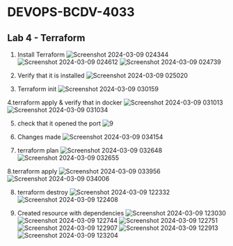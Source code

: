 # DEVOPS-BCDV-4033
## Lab 4 - Terraform
1. Install Terraform
![Screenshot 2024-03-09 024344](https://github.com/anis-vahora/DEVOPS-BCDV-4033/assets/58881736/ce632a55-a368-41b3-982e-5215b2825024)
![Screenshot 2024-03-09 024612](https://github.com/anis-vahora/DEVOPS-BCDV-4033/assets/58881736/9e39f924-9044-43d5-81f5-8e2a46036e13)
![Screenshot 2024-03-09 024739](https://github.com/anis-vahora/DEVOPS-BCDV-4033/assets/58881736/6adf736c-84ea-4f7b-ade8-20bc9e9ac12d)

2. Verify that it is installed
![Screenshot 2024-03-09 025020](https://github.com/anis-vahora/DEVOPS-BCDV-4033/assets/58881736/4b15ec3f-93a6-4aec-865e-df63b6b08e2a)

3. Terraform init
![Screenshot 2024-03-09 030159](https://github.com/anis-vahora/DEVOPS-BCDV-4033/assets/58881736/67b974c6-f6a4-4f51-8b76-2938d9a360ef)

4.terraform apply & verify that in docker
![Screenshot 2024-03-09 031013](https://github.com/anis-vahora/DEVOPS-BCDV-4033/assets/58881736/b2d6a7ae-c21a-4f27-b2dc-5e87fc622179)
![Screenshot 2024-03-09 031034](https://github.com/anis-vahora/DEVOPS-BCDV-4033/assets/58881736/4630c7cd-eb41-4789-9ba9-c16995d68e60)

5. check that it opened the port
![9](https://github.com/anis-vahora/DEVOPS-BCDV-4033/assets/58881736/eeb03cf6-40d0-41c0-914b-12eea553e458)

6. Changes made
![Screenshot 2024-03-09 034154](https://github.com/anis-vahora/DEVOPS-BCDV-4033/assets/58881736/0282aa71-6c5b-4fc0-af34-a7d67933abdf)


8. terraform plan
![Screenshot 2024-03-09 032648](https://github.com/anis-vahora/DEVOPS-BCDV-4033/assets/58881736/17300c41-8d51-4a88-85ba-8a0e6f1298f8)
![Screenshot 2024-03-09 032655](https://github.com/anis-vahora/DEVOPS-BCDV-4033/assets/58881736/bb241a86-28cb-4736-858a-2d1ec73d1fb2)

8.terraform apply
![Screenshot 2024-03-09 033956](https://github.com/anis-vahora/DEVOPS-BCDV-4033/assets/58881736/30aa3932-b4ba-4b12-8b6b-03ec3899f6e7)
![Screenshot 2024-03-09 034006](https://github.com/anis-vahora/DEVOPS-BCDV-4033/assets/58881736/7b183663-3354-4396-8341-ba8deade4cd8)

8. terraform destroy
![Screenshot 2024-03-09 122332](https://github.com/anis-vahora/DEVOPS-BCDV-4033/assets/58881736/8846ca2d-eaf9-4b3b-a91f-10f05eb4a750)
![Screenshot 2024-03-09 122408](https://github.com/anis-vahora/DEVOPS-BCDV-4033/assets/58881736/521b2de0-3a03-4434-aa84-38d2cae8622b)

9. Created resource with dependencies
![Screenshot 2024-03-09 123030](https://github.com/anis-vahora/DEVOPS-BCDV-4033/assets/58881736/14022738-b20a-4009-8349-77ceaee8c2f8)
![Screenshot 2024-03-09 122744](https://github.com/anis-vahora/DEVOPS-BCDV-4033/assets/58881736/421ce872-78b9-4820-afc3-1cd374afdb20)
![Screenshot 2024-03-09 122751](https://github.com/anis-vahora/DEVOPS-BCDV-4033/assets/58881736/7d84ce16-3433-485c-b410-0fd9da9a05e0)
![Screenshot 2024-03-09 122907](https://github.com/anis-vahora/DEVOPS-BCDV-4033/assets/58881736/0b2c7227-4973-419a-8059-a77288431494)
![Screenshot 2024-03-09 122913](https://github.com/anis-vahora/DEVOPS-BCDV-4033/assets/58881736/0fc58c48-a76d-49b0-aff6-4d3929c72e08)
![Screenshot 2024-03-09 123204](https://github.com/anis-vahora/DEVOPS-BCDV-4033/assets/58881736/8091996f-551d-4d04-8f04-1b8db6a85ee0)








